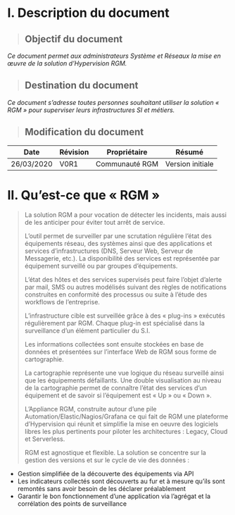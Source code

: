 #    **I.**      **Description du document**

> ## **Objectif du document**

*Ce document permet aux administrateurs Système et Réseaux la mise en œuvre de la solution d’Hypervision RGM.*

> ## Destination du document

*Ce document s’adresse toutes personnes souhaitant utiliser la solution « RGM » pour superviser leurs infrastructures SI et métiers.*

> ## Modification du document

| Date       | Révision | Propriétaire   | Résumé           |
| ---------- | -------- | -------------- | ---------------- |
| 26/03/2020 | V0R1     | Communauté RGM | Version initiale |



#    **II.**      Qu’est-ce que « RGM »

> La solution RGM a pour vocation de détecter les incidents, mais aussi de les anticiper pour éviter tout arrêt de service. 
>
>  
>
> L’outil permet de surveiller par une scrutation régulière l’état des équipements réseau, des systèmes ainsi que des applications et services d’infrastructures (DNS, Serveur Web, Serveur de Messagerie, etc.). La disponibilité des services est représentée par équipement surveillé ou par groupes d’équipements. 
>
>  
>
> L’état des hôtes et des services supervisés peut faire l’objet d’alerte par mail, SMS ou autres modélisés suivant des règles de notifications construites en conformité des processus ou suite à l’étude des workflows de l’entreprise. 
>
> L’infrastructure cible est surveillée grâce à des « plug-ins » exécutés régulièrement par RGM. Chaque plug-in est spécialisé dans la surveillance d’un élément particulier du S.I. 
>
> Les informations collectées sont ensuite stockées en base de données et présentées sur l’interface Web de RGM sous forme de cartographie. 
>
> La cartographie représente une vue logique du réseau surveillé ainsi que les équipements défaillants. Une double visualisation au niveau de la cartographie permet de connaître l’état des services d’un équipement et de savoir si l’équipement est « Up » ou « Down ». 
>
>  
>
> L’Appliance RGM, construite autour d’une pile Automation/Elastic/Nagios/Grafana ce qui fait de RGM une plateforme d’Hypervision qui réunit et simplifie la mise en oeuvre des logiciels libres les plus pertinents pour piloter les architectures : Legacy, Cloud et Serverless. 
>
>  
>
> RGM est agnostique et flexible. La solution se concentre sur la gestion des versions et sur le cycle de vie des données : 

- Gestion simplifiée de la découverte des équipements via API 
- Les indicateurs collectés sont découverts au fur et à mesure qu’ils sont remontés sans avoir besoin de les déclarer préalablement 
- Garantir le bon fonctionnement d’une application via l’agrégat et la corrélation des points de surveillance 